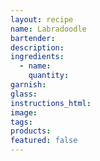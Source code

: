 ```yaml
---
layout: recipe
name: Labradoodle
bartender:
description:
ingredients:
  - name:
    quantity:
garnish:
glass:
instructions_html:
image:
tags:
products:
featured: false
---
```

